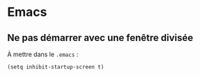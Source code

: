 # Emacs

## Ne pas démarrer avec une fenêtre divisée

À mettre dans le `.emacs` :

```Lisp
(setq inhibit-startup-screen t)
```
